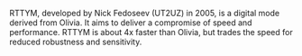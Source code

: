 RTTYM, developed by Nick Fedoseev (UT2UZ) in 2005, is a digital mode derived from Olivia. It aims to deliver a compromise of speed and performance. RTTYM is about 4x faster than Olivia, but trades the speed for reduced robustness and sensitivity.